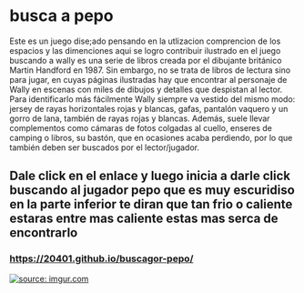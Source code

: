 # busca a pepo
Este es un juego dise;ado pensando en la utlizacion 
comprencion de los espacios y las dimenciones aqui
se logro contribuir ilustrado en el juego buscando a wally
es una serie de libros creada por el 
dibujante británico Martin Handford en 1987.
Sin embargo, no se trata de libros de lectura sino para jugar,
en cuyas páginas ilustradas hay que encontrar al personaje de Wally 
en escenas con miles de dibujos y detalles que despistan al lector.
Para identificarlo más fácilmente Wally siempre va vestido del mismo modo: 
jersey de rayas horizontales rojas y blancas, gafas, pantalón vaquero y un gorro de lana,
también de rayas rojas y blancas. Además,
suele llevar complementos como cámaras de fotos colgadas al cuello, 
enseres de camping o libros, su bastón, que en ocasiones 
acaba perdiendo, por lo que también deben ser buscados por el lector/jugador.

## Dale click en el enlace y luego inicia a darle click buscando al jugador pepo que es muy escuridiso en la parte inferior te diran que tan frio o caliente estaras entre mas caliente estas mas serca de encontrarlo 

### https://20401.github.io/buscagor-pepo/

 <a href="https://20401.github.io/buscagor-pepo/"><img src="https://user-images.githubusercontent.com/83643717/153139914-510c05a2-01e1-4eb1-a368-02a60c8428d5.png" title="source: imgur.com" /></a>
